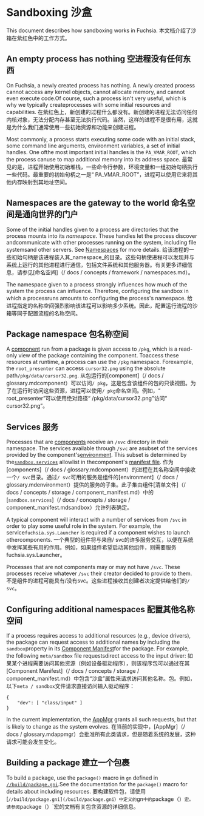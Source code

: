  
# Sandboxing  沙盒 

This document describes how sandboxing works in Fuchsia.  本文档介绍了沙箱在紫红色中的工作方式。

 
## An empty process has nothing  空进程没有任何东西 

On Fuchsia, a newly created process has nothing. A newly created process cannot access any kernel objects, cannot allocate memory, and cannot even execute code.Of course, such a process isn't very useful, which is why we typically createprocesses with some initial resources and capabilities. 在紫红色上，新创建的过程什么都没有。新创建的进程无法访问任何内核对象，无法分配内存甚至无法执行代码。当然，这样的进程不是很有用，这就是为什么我们通常使用一些初始资源和功能来创建进程。

Most commonly, a process starts executing some code with an initial stack, some command line arguments, environment variables, a set of initial handles. One ofthe most important initial handles is the `PA_VMAR_ROOT`, which the process canuse to map additional memory into its address space. 最常见的是，进程开始使用初始堆栈，一些命令行参数，环境变量和一组初始句柄执行一些代码。最重要的初始句柄之一是“ PA_VMAR_ROOT”，进程可以使用它来将其他内存映射到其地址空间。

 
## Namespaces are the gateway to the world  命名空间是通向世界的门户 

Some of the initial handles given to a process are directories that the process mounts into its _namespace_. These handles let the process discover andcommunicate with other processes running on the system, including file systemsand other servers. See [Namespaces](/docs/concepts/framework/namespaces.md) for more details. 给该进程的一些初始句柄是该进程装入其_namespace_的目录。这些句柄使进程可以发现并与系统上运行的其他进程进行通信，包括文件系统和其他服务器。有关更多详细信息，请参见[命名空间]（/ docs / concepts / framework / namespaces.md）。

The namespace given to a process strongly influences how much of the system the process can influence. Therefore, configuring the sandbox in which a processruns amounts to configuring the process's namespace. 给进程指定的名称空间强烈影响该进程可以影响多少系统。因此，配置运行流程的沙箱等同于配置流程的名称空间。

 
## Package namespace  包名称空间 

A [component](/docs/glossary.md#component) run from a package is given access to `/pkg`, which is a read-only view of the package containing the component. Toaccess these resources at runtime, a process can use the `/pkg` namespace. Forexample, the `root_presenter` can access `cursor32.png` using the absolute path`/pkg/data/cursor32.png`. 从包运行的[component]（/ docs / glossary.mdcomponent）可以访问`/ pkg`，这是包含该组件的包的只读视图。为了在运行时访问这些资源，进程可以使用`/ pkg`命名空间。例如，“ root_presenter”可以使用绝对路径“ /pkg/data/cursor32.png”访问“ cursor32.png”。

 
## Services  服务 

Processes that are [components](/docs/glossary.md#component) receive an `/svc` directory in their namespace. The services available through `/svc` are asubset of the services provided by the component's[environment](/docs/glossary.md#environment). This subset is determined by the[`sandbox.services`](/docs/concepts/storage/component_manifest.md#sandbox) allowlist in thecomponent's [manifest file](/docs/concepts/storage/component_manifest.md). 作为[components]（/ docs / glossary.mdcomponent）的进程在其名称空间中接收一个`/ svc`目录。通过`/ svc`可用的服务是组件的[environment]（/ docs / glossary.mdenvironment）提供的服务的子集。此子集由组件[清单文件]（/ docs / concepts / storage / component_manifest.md）中的[`sandbox.services`]（/​​ docs / concepts / storage / component_manifest.mdsandbox）允许列表确定。

A typical component will interact with a number of services from `/svc` in order to play some useful role in the system. For example, the service`fuchsia.sys.Launcher` is required if a component wishes to launch othercomponents. 一个典型的组件将与来自/ svc的许多服务交互，以便在系统中发挥某些有用的作用。例如，如果组件希望启动其他组件，则需要服务fuchsia.sys.Launcher。

Processes that are not components may or may not have `/svc`. These processes receive whatever `/svc` their creator decided to provide to them. 不是组件的进程可能具有/没有svc。这些进程接收其创建者决定提供给他们的`/ svc`。

 
## Configuring additional namespaces  配置其他名称空间 

If a process requires access to additional resources (e.g., device drivers), the package can request access to additional names by including the `sandbox`property in its  [Component Manifest](/docs/concepts/storage/component_manifest.md)for the package. For example, the following `meta/sandbox` file requestsdirect access to the input driver: 如果某个进程需要访问其他资源（例如设备驱动程序），则该程序包可以通过在其[Component Manifest]（/ docs / concepts / storage / component_manifest.md）中包含“沙盒”属性来请求访问其他名称。包。例如，以下`meta / sandbox`文件请求直接访问输入驱动程序：

```
{
    "dev": [ "class/input" ]
}
```
 

In the current implementation, the [AppMgr](/docs/glossary.md#appmgr) grants all such requests, but that is likely to change as the system evolves. 在当前的实现中，[AppMgr]（/ docs / glossary.mdappmgr）会批准所有此类请求，但是随着系统的发展，这种请求可能会发生变化。

 
## Building a package  建立一个包裹 

To build a package, use the `package()` macro in `gn` defined in [`//build/package.gni`](/build/package.gni).See the documentation for the `package()` macro for details about including resources. 要构建软件包，请使用[`//build/package.gni](/build/package.gni）中定义的`gn`中的`package（）`宏。请参阅`package（）`宏的文档有关包含资源的详细信息。

